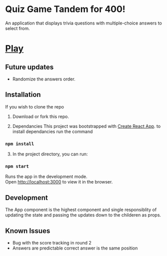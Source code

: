 # Quiz Game Tandem for 400!
 An application that displays trivia questions with multiple-choice answers to select
from. 
# [Play](https://dazzling-cake.surge.sh)
## Future updates 
- Randomize the answers order.
## Installation
If you wish to clone the repo
1. Download or fork this repo.

2. Dependancies
This project was bootstrapped with [Create React App](https://github.com/facebook/create-react-app).
to install dependancies run the command 
### `npm install `

3. In the project directory, you can run:

### `npm start`

Runs the app in the development mode.\
Open [http://localhost:3000](http://localhost:3000) to view it in the browser.

## Development
The App component is the highest component and single responsiblity of updating the state and passing the updates down to the childeren as props.

## Known Issues
- Bug with the score tracking in round 2
- Answers are predictable correct answer is the same position